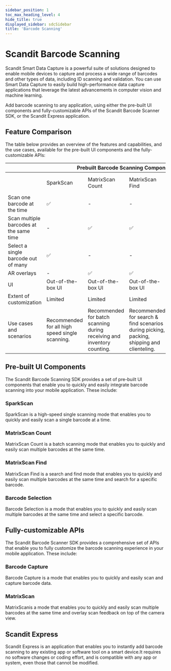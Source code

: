 ```yaml
---
sidebar_position: 1
toc_max_heading_level: 4
hide_title: true
displayed_sidebar: sdcSidebar
title: 'Barcode Scanning'
---
```


# Scandit Barcode Scanning

Scandit Smart Data Capture is a powerful suite of solutions designed to enable mobile devices to capture and process a wide range of barcodes and other types of data, including ID scanning and validation. You can use Smart Data Capture to easily build high-performance data capture applications that leverage the latest advancements in computer vision and machine learning.

Add barcode scanning to any application, using either the pre-built UI components and fully-customizable APIs of the Scandit Barcode Scanner SDK, or the Scandit Express application.

## Feature Comparison

The table below provides an overview of the features and capabilities, and the use cases, available for the pre-built UI components and the fully-customizable APIs:

<table>
  <thead>
    <tr>
      <th></th>
      <th colSpan="4">Prebuilt Barcode Scanning Components</th>
      <th colSpan="2">Fully-Customizable APIs</th>
    </tr>
  </thead>
  <tbody>
    <tr>
      <td></td>
      <td>SparkScan</td>
      <td>MatrixScan Count</td>
      <td>MatrixScan Find</td>
      <td>Barcode selection</td>
      <td>Barcode capture</td>
      <td>MatrixScan + Augmented Reality</td>
    </tr>
    <tr>
      <td>Scan one barcode at the time</td>
      <td>✅</td>
      <td>-</td>
      <td>-</td>
      <td>✅</td>
      <td>✅</td>
      <td>-</td>
    </tr>
    <tr>
      <td>Scan multiple barcodes at the same time</td>
      <td>-</td>
      <td>✅</td>
      <td>✅</td>
      <td>-</td>
      <td>-</td>
      <td>✅</td>
    </tr>
    <tr>
      <td>Select a single barcode out of many</td>
      <td>✅</td>
      <td>-</td>
      <td>-</td>
      <td>✅</td>
      <td>-</td>
      <td>✅</td>
    </tr>
    <tr>
      <td>AR overlays</td>
      <td>-</td>
      <td>✅</td>
      <td>✅</td>
      <td>-</td>
      <td>-</td>
      <td>✅</td>
    </tr>
    <tr>
      <td>UI</td>
      <td>Out-of-the-box UI</td>
      <td>Out-of-the-box UI</td>
      <td>Out-of-the-box UI</td>
      <td>Out-of-the-box UI</td>
      <td>No pre-built UI</td>
      <td>No pre-built UI</td>
    </tr>
    <tr>
      <td>Extent of customization</td>
      <td>Limited</td>
      <td>Limited</td>
      <td>Limited</td>
      <td>Customizable</td>
      <td>Fully customizable</td>
      <td>Fully customizable</td>
    </tr>
    <tr>
      <td>Use cases and scenarios</td>
      <td>Recommended for all high speed single scanning.</td>
      <td>Recommended for batch scanning during receiving and inventory counting.</td>
      <td>Recommended for search & find scenarios during picking, packing, shipping and clienteling.</td>
      <td>Recommended for scanning one or several of many crowded codes.</td>
      <td>Applicable to all single scanning use cases.</td>
      <td>Applicable to all multi-scanning use cases.</td>
    </tr>
  </tbody>
</table>

## Pre-built UI Components

The Scandit Barcode Scanning SDK provides a set of pre-built UI components that enable you to quickly and easily integrate barcode scanning into your mobile application. These include:

### SparkScan

SparkScan is a high-speed single scanning mode that enables you to quickly and easily scan a single barcode at a time.

<CustomDocCardsWrapper>

<CustomDocCard title="iOS" description="Integrate SparkScan in iOS" link="../sdks/ios/sparkscan/intro" smallIcon ><Ios/></CustomDocCard>

<CustomDocCard title="Android" description="Integrate SparkScan in Android" link="../sdks/android/sparkscan/intro" Icon ><Android/></CustomDocCard>

<CustomDocCard title="Web" description="Integrate SparkScan for Web" link="../sdks/web/sparkscan/intro" Icon ><Javascript/> </CustomDocCard>

<CustomDocCard title="Cordova" description="Integrate SparkScan in Cordova" link="../sdks/cordova/sparkscan/intro" smallIcon ><Cordova/> </CustomDocCard>

<CustomDocCard title="React Native" description="Integrate SparkScan in React Native" link="../sdks/react-native/sparkscan/intro" smallIcon ><ReactIcon/> </CustomDocCard>

<CustomDocCard title="Flutter" description="Integrate SparkScan in Flutter" link="../sdks/flutter/sparkscan/intro" smallIcon ><Flutter/> </CustomDocCard>

<CustomDocCard title="Capacitor" description="Integrate SparkScan in Capacitor" link="../sdks/capacitor/sparkscan/intro" smallIcon ><Capacitor/></CustomDocCard>

<CustomDocCard title="Xamarin iOS" description="Integrate SparkScan in Xamarin iOS" link="../sdks/xamarin/ios/sparkscan/intro" smallIcon ><XamarinIos/></CustomDocCard>

<CustomDocCard title="Xamarin Android" description="Integrate SparkScan for Xamarin Android" link="../sdks/xamarin/android/sparkscan/intro" Icon ><XamarinAndroid/></CustomDocCard>

<CustomDocCard title="Xamarin Forms" description="Integrate SparkScan in Xamarin Forms" link="../sdks/xamarin/forms/sparkscan/intro" smallIcon ><XamarinForms/></CustomDocCard>

<CustomDocCard title=".NET iOS" description="Integrate SparkScan in .NET iOS" link="../sdks/net/ios/sparkscan/intro" smallIcon ><NetIos/></CustomDocCard>

<CustomDocCard title=".NET Android" description="Integrate SparkScan in .NET Android" link="../sdks/net/android/sparkscan/intro" smallIcon ><NetAndroid/></CustomDocCard>

</CustomDocCardsWrapper>

### MatrixScan Count

MatrixScan Count is a batch scanning mode that enables you to quickly and easily scan multiple barcodes at the same time.

<CustomDocCardsWrapper>

<CustomDocCard title="iOS" description="Integrate MatrixScan Count in iOS" link="../sdks/ios/matrixscan-count/intro" smallIcon ><Ios/></CustomDocCard>

<CustomDocCard title="Android" description="Integrate MatrixScan Count in Android" link="../sdks/android/matrixscan-count/intro" Icon ><Android/></CustomDocCard>

<CustomDocCard title="React Native" description="Integrate MatrixScan Count in React Native" link="../sdks/react-native/matrixscan-count/intro" smallIcon ><ReactIcon/> </CustomDocCard>

<CustomDocCard title="Flutter" description="Integrate MatrixScan Count in Flutter" link="../sdks/flutter/matrixscan-count/intro" smallIcon ><Flutter/> </CustomDocCard>

<CustomDocCard title="Capacitor" description="Integrate MatrixScan Count in Capacitor" link="../sdks/capacitor/matrixscan-count/intro" smallIcon ><Capacitor/></CustomDocCard>

<CustomDocCard title="Xamarin iOS" description="Integrate MatrixScan Count in Xamarin iOS" link="../sdks/xamarin/ios/matrixscan-count/intro" smallIcon ><XamarinIos/></CustomDocCard>

<CustomDocCard title="Xamarin Android" description="Integrate MatrixScan Count for Xamarin Android" link="../sdks/xamarin/android/matrixscan-count/intro" smallIcon ><XamarinAndroid/></CustomDocCard>

<CustomDocCard title="Xamarin Forms" description="Integrate MatrixScan Count in Xamarin Forms" link="../sdks/xamarin/forms/matrixscan-count/intro" smallIcon ><XamarinForms/></CustomDocCard>

<CustomDocCard title=".NET iOS" description="Integrate MatrixScan Count in .NET iOS" link="../sdks/net/ios/matrixscan-count/intro" smallIcon ><NetIos/></CustomDocCard>

<CustomDocCard title=".NET Android" description="Integrate MatrixScan Count in .NET Android" link="../sdks/net/android/matrixscan-count/intro" smallIcon ><NetAndroid/></CustomDocCard>

</CustomDocCardsWrapper>

### MatrixScan Find

MatrixScan Find is a search and find mode that enables you to quickly and easily scan multiple barcodes at the same time and search for a specific barcode.

<CustomDocCardsWrapper>

<CustomDocCard title="iOS" description="Integrate MatrixScan Find in iOS" link="../sdks/ios/matrixscan-find/intro" smallIcon ><Ios/></CustomDocCard>

<CustomDocCard title="Android" description="Integrate MatrixScan Find in Android" link="../sdks/android/matrixscan-find/intro" Icon ><Android/></CustomDocCard>

<CustomDocCard title="React Native" description="Integrate MatrixScan Find in React Native" link="../sdks/react-native/matrixscan-find/intro" smallIcon ><ReactIcon/> </CustomDocCard>

<CustomDocCard title="Flutter" description="Integrate MatrixScan Find in Flutter" link="../sdks/flutter/matrixscan-find/intro" smallIcon ><Flutter/> </CustomDocCard>

<CustomDocCard title="Capacitor" description="Integrate MatrixScan Find in Capacitor" link="../sdks/capacitor/matrixscan-find/intro" smallIcon ><Capacitor/></CustomDocCard>

<CustomDocCard title=".NET iOS" description="Integrate MatrixScan Find in .NET iOS" link="../sdks/net/ios/matrixscan-find/intro" smallIcon ><NetIos/></CustomDocCard>

<CustomDocCard title=".NET Android" description="Integrate MatrixScan Find in .NET Android" link="../sdks/net/android/matrixscan-find/intro" smallIcon ><NetAndroid/></CustomDocCard>

</CustomDocCardsWrapper>

### Barcode Selection

Barcode Selection is a mode that enables you to quickly and easily scan multiple barcodes at the same time and select a specific barcode.

<CustomDocCardsWrapper>

<CustomDocCard title="iOS" description="Integrate Barcode Selection in iOS" link="../sdks/ios/barcode-selection/intro" smallIcon ><Ios/></CustomDocCard>

<CustomDocCard title="Android" description="Integrate Barcode Selection in Android" link="../sdks/android/barcode-selection/intro" Icon ><Android/></CustomDocCard>

<CustomDocCard title="Cordova" description="Integrate Barcode Selection in Cordova" link="../sdks/cordova/barcode-selection/intro" smallIcon ><Cordova/> </CustomDocCard>

<CustomDocCard title="React Native" description="Integrate Barcode Selection in React Native" link="../sdks/react-native/barcode-selection/intro" smallIcon ><ReactIcon/> </CustomDocCard>

<CustomDocCard title="Flutter" description="Integrate Barcode Selection in Flutter" link="../sdks/flutter/barcode-selection/intro" smallIcon ><Flutter/> </CustomDocCard>

<CustomDocCard title="Capacitor" description="Integrate Barcode Selection in Capacitor" link="../sdks/capacitor/barcode-selection/intro" smallIcon ><Capacitor/></CustomDocCard>

<CustomDocCard title="Xamarin iOS" description="Integrate Barcode Selection in Xamarin iOS" link="../sdks/xamarin/ios/barcode-selection/intro" smallIcon ><XamarinIos/></CustomDocCard>

<CustomDocCard title="Xamarin Android" description="Integrate Barcode Selection for Xamarin Android" link="../sdks/xamarin/android/barcode-selection/intro" smallIcon ><XamarinAndroid/></CustomDocCard>

<CustomDocCard title="Xamarin Forms" description="Integrate Barcode Selection in Xamarin Forms" link="../sdks/xamarin/forms/barcode-selection/intro" smallIcon ><XamarinForms/></CustomDocCard>

<CustomDocCard title=".NET iOS" description="Integrate Barcode Selection in .NET iOS" link="../sdks/net/ios/barcode-selection/intro" smallIcon ><NetIos/></CustomDocCard>

<CustomDocCard title=".NET Android" description="Integrate Barcode Selection in .NET Android" link="../sdks/net/android/barcode-selection/intro" smallIcon ><NetAndroid/></CustomDocCard>

</CustomDocCardsWrapper>


## Fully-customizable APIs

The Scandit Barcode Scanner SDK provides a comprehensive set of APIs that enable you to fully customize the barcode scanning experience in your mobile application. These include:

### Barcode Capture

Barcode Capture is a mode that enables you to quickly and easily scan and capture barcode data.

<CustomDocCardsWrapper>

<CustomDocCard title="iOS" description="Integrate Barcode Capture in iOS" link="../sdks/ios/barcode-capture/get-started" smallIcon ><Ios/></CustomDocCard>

<CustomDocCard title="Android" description="Integrate Barcode Capture in Android" link="../sdks/android/barcode-capture/get-started" Icon ><Android/></CustomDocCard>

<CustomDocCard title="Web" description="Integrate Barcode Capture for Web" link="../sdks/web/barcode-capture/get-started" smallIcon ><Javascript/> </CustomDocCard>

<CustomDocCard title="Cordova" description="Integrate Barcode Capture in Cordova" link="../sdks/cordova/barcode-capture/get-started" smallIcon ><Cordova/> </CustomDocCard>

<CustomDocCard title="React Native" description="Integrate Barcode Capture in React Native" link="../sdks/react-native/barcode-capture/get-started" smallIcon ><ReactIcon/> </CustomDocCard>

<CustomDocCard title="Flutter" description="Integrate Barcode Capture in Flutter" link="../sdks/flutter/barcode-capture/get-started" smallIcon ><Flutter/> </CustomDocCard>

<CustomDocCard title="Capacitor" description="Integrate Barcode Capture in Capacitor" link="../sdks/capacitor/barcode-capture/get-started" smallIcon ><Capacitor/></CustomDocCard>

<CustomDocCard title="Titanium" description="Integrate Barcode Capture in Titanium" link="../sdks/titanium/barcode-capture/get-started" smallIcon ><Titanium/></CustomDocCard>

<CustomDocCard title="Xamarin iOS" description="Integrate Barcode Capture in Xamarin iOS" link="../sdks/xamarin/ios/barcode-capture/get-started" smallIcon ><XamarinIos/></CustomDocCard>

<CustomDocCard title="Xamarin Android" description="Integrate Barcode Capture for Xamarin Android" link="../sdks/xamarin/android/barcode-capture/get-started" smallIcon ><XamarinAndroid/></CustomDocCard>

<CustomDocCard title="Xamarin Forms" description="Integrate Barcode Capture in Xamarin Forms" link="../sdks/xamarin/forms/barcode-capture/get-started" smallIcon ><XamarinForms/></CustomDocCard>

<CustomDocCard title=".NET iOS" description="Integrate Barcode Capture in .NET iOS" link="../sdks/net/ios/barcode-capture/get-started" smallIcon ><NetIos/></CustomDocCard>

<CustomDocCard title=".NET Android" description="Integrate Barcode Capture in .NET Android" link="../sdks/net/android/barcode-capture/get-started" smallIcon ><NetAndroid/></CustomDocCard>

</CustomDocCardsWrapper>

### MatrixScan

MatrixScanis a mode that enables you to quickly and easily scan multiple barcodes at the same time and overlay scan feedback on top of the camera view.

<CustomDocCardsWrapper>

<CustomDocCard title="iOS" description="Integrate MatrixScan in iOS" link="../sdks/ios/matrixscan/intro" smallIcon ><Ios/></CustomDocCard>

<CustomDocCard title="Android" description="Integrate MatrixScan in Android" link="../sdks/android/matrixscan/intro" Icon ><Android/></CustomDocCard>

<CustomDocCard title="Web" description="Integrate MatrixScan for Web" link="../sdks/web/matrixscan/intro" smallIcon ><Javascript/> </CustomDocCard>

<CustomDocCard title="Cordova" description="Integrate MatrixScan in Cordova" link="../sdks/cordova/matrixscan/intro" smallIcon ><Cordova/> </CustomDocCard>

<CustomDocCard title="React Native" description="Integrate MatrixScan in React Native" link="../sdks/react-native/matrixscan/intro" smallIcon ><ReactIcon/> </CustomDocCard>

<CustomDocCard title="Flutter" description="Integrate MatrixScan in Flutter" link="../sdks/flutter/matrixscan/intro" smallIcon ><Flutter/> </CustomDocCard>

<CustomDocCard title="Capacitor" description="Integrate MatrixScan in Capacitor" link="../sdks/capacitor/matrixscan/intro" smallIcon ><Capacitor/></CustomDocCard>

<CustomDocCard title="Xamarin iOS" description="Integrate MatrixScan in Xamarin iOS" link="../sdks/xamarin/ios/matrixscan/intro" smallIcon ><XamarinIos/></CustomDocCard>

<CustomDocCard title="Xamarin Android" description="Integrate MatrixScan for Xamarin Android" link="../sdks/xamarin/android/matrixscan/intro" smallIcon ><XamarinAndroid/></CustomDocCard>

<CustomDocCard title="Xamarin Forms" description="Integrate MatrixScan in Xamarin Forms" link="../sdks/xamarin/forms/matrixscan/intro" smallIcon ><XamarinForms/></CustomDocCard>

<CustomDocCard title=".NET iOS" description="Integrate MatrixScan in .NET iOS" link="../sdks/net/ios/matrixscan/intro" smallIcon ><NetIos/></CustomDocCard>

<CustomDocCard title=".NET Android" description="Integrate MatrixScan in .NET Android" link="../sdks/net/android/matrixscan/intro" smallIcon ><NetAndroid/></CustomDocCard>

</CustomDocCardsWrapper>

## Scandit Express

Scandit Express is an application that enables you to instantly add barcode scanning to any existing app or software tool on a smart device.It requires no software changes or coding effort, and is compatible with any app or system, even those that cannot be modified.

<CustomDocCardsWrapper>

<CustomDocCard title="Scandit Express" description="Get Started with Scandit Express" link="./hosted/express/overview" smallIcon ><Express/></CustomDocCard>

</CustomDocCardsWrapper>
